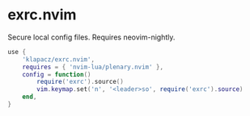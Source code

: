 # exrc.nvim
Secure local config files. Requires neovim-nightly.


```lua
use {
	'klapacz/exrc.nvim',
	requires = { 'nvim-lua/plenary.nvim' },
	config = function()
		require('exrc').source()
		vim.keymap.set('n', '<leader>so', require('exrc').source)
	end,
}
```
